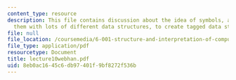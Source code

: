 ```yaml
---
content_type: resource
description: This file contains discussion about the idea of symbols, and combining
  them with lots of different data structures, to create tagged data structures.
file: null
file_location: /coursemedia/6-001-structure-and-interpretation-of-computer-programs-spring-2005/8eb0ac1645c6db97401f9bf8272f536b_lecture10webhan.pdf
file_type: application/pdf
resourcetype: Document
title: lecture10webhan.pdf
uid: 8eb0ac16-45c6-db97-401f-9bf8272f536b
---
```

